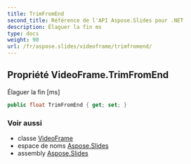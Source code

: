 ```yaml
---
title: TrimFromEnd
second_title: Référence de l'API Aspose.Slides pour .NET
description: Élaguer la fin ms
type: docs
weight: 90
url: /fr/aspose.slides/videoframe/trimfromend/
---
```


## Propriété VideoFrame.TrimFromEnd

Élaguer la fin [ms]

```csharp
public float TrimFromEnd { get; set; }
```

### Voir aussi

* classe [VideoFrame](../../videoframe)
* espace de noms [Aspose.Slides](../../videoframe)
* assembly [Aspose.Slides](../../../)

<!-- NE PAS ÉDITEZ : généré par xmldocmd pour Aspose.Slides.dll -->